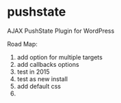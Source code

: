 # pushstate
AJAX PushState Plugin for WordPress

Road Map: 
  1. add option for multiple targets
  2. add callbacks options
  3. test in 2015
  4. test as new install
  5. add default css
  6. 
